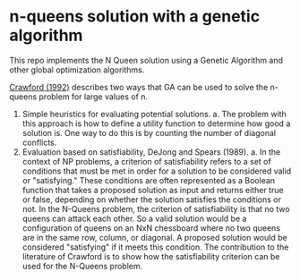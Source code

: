 # n-queens solution with a genetic algorithm
 This repo implements the N Queen solution using a Genetic Algorithm and other global optimization algorithms.
 
[Crawford (1992)](https://dl.acm.org/doi/10.1145/130069.130128) describes two ways that GA can be used to solve the n-queens problem for large values of n.
1.	Simple heuristics for evaluating potential solutions.
a.	The problem with this approach is how to define a utility function to determine how good a solution is. One way to do this is by counting the number of diagonal conflicts.
2.	Evaluation based on satisfiability, DeJong and Spears (1989).
a.	In the context of NP problems, a criterion of satisfiability refers to a set of conditions that must be met in order for a solution to be considered valid or "satisfying." These conditions are often represented as a Boolean function that takes a proposed solution as input and returns either true or false, depending on whether the solution satisfies the conditions or not. In the N-Queens problem, the criterion of satisfiability is that no two queens can attack each other. So a valid solution would be a configuration of queens on an NxN chessboard where no two queens are in the same row, column, or diagonal. A proposed solution would be considered "satisfying" if it meets this condition. The contribution to the literature of Crawford is to show how the satisfiability criterion can be used for the N-Queens problem.

